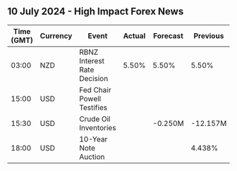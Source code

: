 ## 10 July 2024 - High Impact Forex News

| Time (GMT) | Currency | Event | Actual | Forecast | Previous |
|------|----------|-------|--------|----------|----------|
| 03:00 | NZD | RBNZ Interest Rate Decision | 5.50% | 5.50% | 5.50% |
| 15:00 | USD | Fed Chair Powell Testifies |  |  |  |
| 15:30 | USD | Crude Oil Inventories |  | -0.250M | -12.157M |
| 18:00 | USD | 10-Year Note Auction |  |  | 4.438% |
